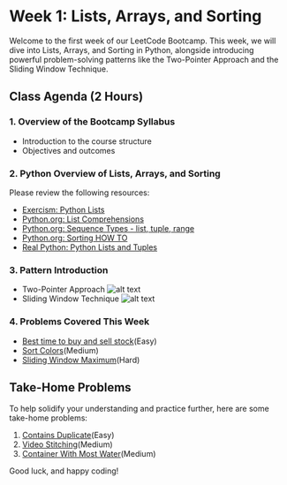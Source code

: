 # Week 1: Lists, Arrays, and Sorting

Welcome to the first week of our LeetCode Bootcamp. This week, we will dive into Lists, Arrays, and Sorting in Python, alongside introducing powerful problem-solving patterns like the Two-Pointer Approach and the Sliding Window Technique.

## Class Agenda (2 Hours)

### 1. Overview of the Bootcamp Syllabus

- Introduction to the course structure
- Objectives and outcomes

### 2. Python Overview of Lists, Arrays, and Sorting

Please review the following resources:

- [Exercism: Python Lists](https://exercism.org/tracks/python/concepts/lists)
- [Python.org: List Comprehensions](https://docs.python.org/3/tutorial/datastructures.html#list-comprehensions)
- [Python.org: Sequence Types - list, tuple, range](https://docs.python.org/3/library/stdtypes.html#sequence-types-list-tuple-range)
- [Python.org: Sorting HOW TO](https://docs.python.org/3/howto/sorting.html#)
- [Real Python: Python Lists and Tuples](https://realpython.com/python-lists-tuples/)

### 3. Pattern Introduction

- Two-Pointer Approach
![alt text](./Resources/TwoPointerApproach.png)
- Sliding Window Technique
![alt text](./Resources/SlidingWindowApproach.png)

### 4. Problems Covered This Week

- [Best time to buy and sell stock](https://leetcode.com/problems/best-time-to-buy-and-sell-stock/)(Easy)
- [Sort Colors](https://leetcode.com/problems/sort-colors/)(Medium)
- [Sliding Window Maximum](https://leetcode.com/problems/sliding-window-maximum/)(Hard)

## Take-Home Problems

To help solidify your understanding and practice further, here are some take-home problems:

1. [Contains Duplicate](https://leetcode.com/problems/contains-duplicate/)(Easy)
2. [Video Stitching](https://leetcode.com/problems/video-stitching/)(Medium)
3. [Container With Most Water](https://leetcode.com/problems/container-with-most-water/)(Medium)

Good luck, and happy coding!
